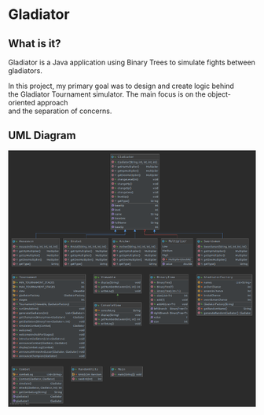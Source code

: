 # Gladiator


## What is it?
Gladiator is a Java application using Binary Trees to simulate fights between gladiators.

In this project, my primary goal was to design and create logic behind	
the Gladiator Tournament simulator. The main focus is on the object-oriented approach	
and the separation of concerns.

## UML Diagram

![uml](https://github.com/elekadam21/gladiator/blob/master/Package%20gladiator.png?raw=true)

